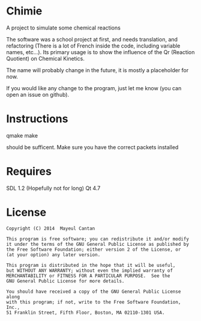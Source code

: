Chimie
======

A project to simulate some chemical reactions

The software was a school project at first, and needs translation, 
and refactoring (There is a lot of French inside the code, including
variable names, etc...).
Its primary usage is to show the influence of the Qr (Reaction Quotient) on 
Chemical Kinetics.

The name will probably change in the future, it is mostly a placeholder for now.

If you would like any change to the program, just let me know (you can open an 
issue on github).

Instructions
======

qmake
make

should be sufficent. Make sure you have the correct packets installed

Requires
======

SDL 1.2 (Hopefully not for long)
Qt 4.7

License
======

    Copyright (C) 2014  Mayeul Cantan

    This program is free software; you can redistribute it and/or modify
    it under the terms of the GNU General Public License as published by
    the Free Software Foundation; either version 2 of the License, or
    (at your option) any later version.

    This program is distributed in the hope that it will be useful,
    but WITHOUT ANY WARRANTY; without even the implied warranty of
    MERCHANTABILITY or FITNESS FOR A PARTICULAR PURPOSE.  See the
    GNU General Public License for more details.

    You should have received a copy of the GNU General Public License along
    with this program; if not, write to the Free Software Foundation, Inc.,
    51 Franklin Street, Fifth Floor, Boston, MA 02110-1301 USA.
